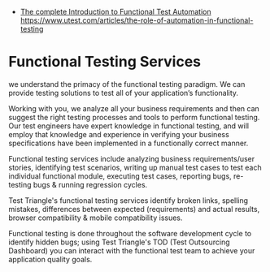 




* [The complete Introduction to Functional Test Automation](https://abstracta.us/wp-content/uploads/2016/07/Automation_Ebook_Abstracta_2016.pdf)
https://www.utest.com/articles/the-role-of-automation-in-functional-testing


# Functional Testing Services
 
we understand the primacy of the functional testing paradigm. We can provide testing solutions to test all of your application’s functionality.

Working with you, we analyze all your business requirements and then can suggest the right testing processes and tools to perform functional testing. Our test engineers have expert knowledge in functional testing, and will employ that knowledge and experience in verifying your business specifications have been implemented in a functionally correct manner.

Functional testing services include analyzing business requirements/user stories, identifying test scenarios, writing up manual test cases to test each individual functional module, executing test cases, reporting bugs, re-testing bugs & running regression cycles.

Test Triangle's functional testing services identify broken links, spelling mistakes, differences between expected (requirements) and actual results, browser compatibility & mobile compatibility issues.

Functional testing is done throughout the software development cycle to identify hidden bugs; using Test Triangle's TOD (Test Outsourcing Dashboard) you can interact with the functional test team to achieve your application quality goals.
